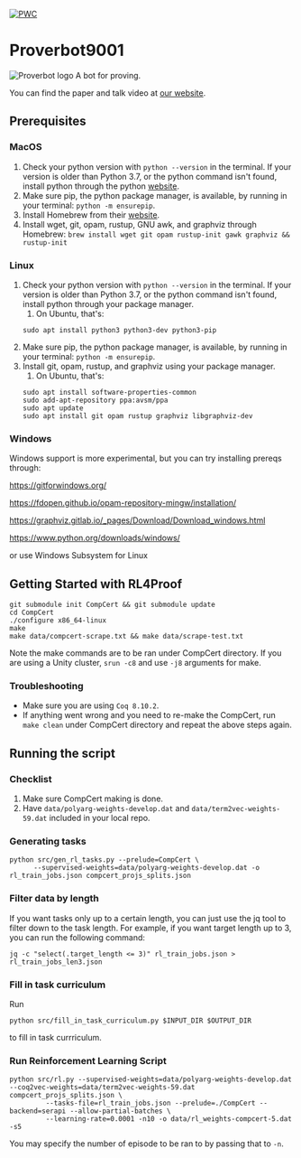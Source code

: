 [![PWC](https://img.shields.io/endpoint.svg?url=https://paperswithcode.com/badge/generating-correctness-proofs-with-neural/automated-theorem-proving-on-compcert)](https://paperswithcode.com/sota/automated-theorem-proving-on-compcert?p=generating-correctness-proofs-with-neural)

# Proverbot9001
![Proverbot logo](proverbotlogo-01.png)
A bot for proving.

You can find the paper and talk video at [our website](https://proverbot9001.ucsd.edu).

## Prerequisites

### MacOS

1. Check your python version with `python --version` in the
   terminal. If your version is older than Python 3.7, or the python
   command isn't found, install python through the python
   [website](https://www.python.org/).
2. Make sure pip, the python package manager, is available, by running
   in your terminal: `python -m ensurepip`.
3. Install Homebrew from their [website](https://brew.sh/).
4. Install wget, git, opam, rustup, GNU awk, and graphviz through Homebrew:
   `brew install wget git opam rustup-init gawk graphviz && rustup-init`

### Linux
1. Check your python version with `python --version` in the
   terminal. If your version is older than Python 3.7, or the python
   command isn't found, install python through your package manager.
   1. On Ubuntu, that's:
   ```
   sudo apt install python3 python3-dev python3-pip
   ```
2. Make sure pip, the python package manager, is available, by running
   in your terminal: `python -m ensurepip`.
3. Install git, opam, rustup, and graphviz using your package manager.
   1. On Ubuntu, that's:
   ```
   sudo apt install software-properties-common
   sudo add-apt-repository ppa:avsm/ppa
   sudo apt update
   sudo apt install git opam rustup graphviz libgraphviz-dev
   ```

### Windows
Windows support is more experimental, but you can try installing
prereqs through:

https://gitforwindows.org/

https://fdopen.github.io/opam-repository-mingw/installation/

https://graphviz.gitlab.io/_pages/Download/Download_windows.html

https://www.python.org/downloads/windows/

or use Windows Subsystem for Linux

## Getting Started with RL4Proof
```
git submodule init CompCert && git submodule update
cd CompCert
./configure x86_64-linux
make
make data/compcert-scrape.txt && make data/scrape-test.txt
```
Note the make commands are to be ran under CompCert directory. If you are using a Unity cluster, ```srun -c8``` and use ```-j8``` arguments for make.

### Troubleshooting
- Make sure you are using ```Coq 8.10.2```.
- If anything went wrong and you need to re-make the CompCert, run ```make clean``` under CompCert directory and repeat the above steps again.


## Running the script
### Checklist
1. Make sure CompCert making is done.
2. Have ```data/polyarg-weights-develop.dat``` and ```data/term2vec-weights-59.dat``` included in your local repo.
### Generating tasks
```
python src/gen_rl_tasks.py --prelude=CompCert \
      --supervised-weights=data/polyarg-weights-develop.dat -o rl_train_jobs.json compcert_projs_splits.json
```
### Filter data by length
If you want tasks only up to a certain length, you can just use the jq tool to filter down to the task length.
For example, if you want target length up to 3, you can run the following command:
```
jq -c "select(.target_length <= 3)" rl_train_jobs.json > rl_train_jobs_len3.json
```
### Fill in task curriculum
Run 
```
python src/fill_in_task_curriculum.py $INPUT_DIR $OUTPUT_DIR
```
to fill in task currriculum.
### Run Reinforcement Learning Script
```
python src/rl.py --supervised-weights=data/polyarg-weights-develop.dat --coq2vec-weights=data/term2vec-weights-59.dat compcert_projs_splits.json \
         --tasks-file=rl_train_jobs.json --prelude=./CompCert --backend=serapi --allow-partial-batches \
         --learning-rate=0.0001 -n10 -o data/rl_weights-compcert-5.dat -s5
```
You may specify the number of episode to be ran to by passing that to  ```-n```.  

